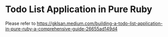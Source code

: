# Todo List Application in Pure Ruby

Please refer to https://gklsan.medium.com/building-a-todo-list-application-in-pure-ruby-a-comprehensive-guide-26655ad149d4